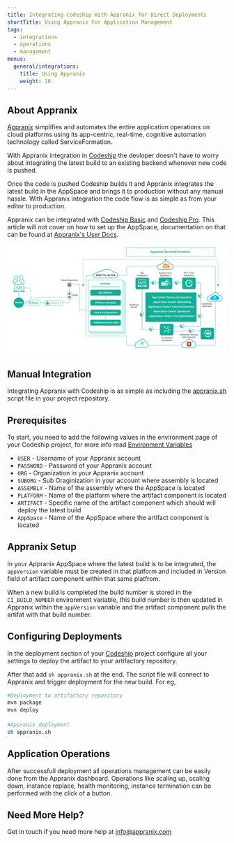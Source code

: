 ```yaml
---
title: Integrating Codeship With Appranix for Direct Deployments
shortTitle: Using Appranix For Application Management
tags:
  - integrations
  - operations
  - management
menus:
  general/integrations:
    title: Using Appranix
    weight: 16
---
```


## About Appranix

[Appranix](http://www.appranix.com/) simplifies and automates the entire application operations on cloud platforms using its app-centric, real-time, cognitive automation technology called ServiceFormation.

With Appranix integration in [Codeship](https://codeship.com/) the devloper doesn't have to worry about integrating the latest build to an existing backend whenever new code is pushed.

Once the code is pushed Codeship builds it and Appranix integrates the latest build in the AppSpace and brings it to production without any manual hassle. With Appranix integration the code flow is as simple as from your editor to production.

Appranix can be integrated with [Codeship Basic](https://codeship.com/features/basic) and [Codeship Pro](https://codeship.com/features/pro). This article will not cover on how to set up the AppSpace, documentation on that can be found at [Appranix's User Docs](https://app.appranix.net/docs/).

![Appranix Operations](https://github.com/RushinthJohn/documentation/blob/appranix/images/integrations/appranix-ops.jpg)

## Manual Integration

Integrating Appranix with Codeship is as simple as including the  [appranix.sh](https://github.com/RushinthJohn/documentation/blob/appranix/_data/appranix.sh) script file in your project repository.

## Prerequisites

To start, you need to add the following values in the environment page of your Codeship project, for more info read [Environment Variables](https://documentation.codeship.com/basic/builds-and-configuration/set-environment-variables/)

- `USER` - Username of your Appranix account
- `PASSWORD` - Password of your Appranix account
- `ORG` - Organization in your Appranix account
- `SUBORG` - Sub Oraginization in your account where assembly is located
- `ASSEMBLY` - Name of the assembly where the AppSpace is located
- `PLATFORM` - Name of the platform where the artifact component is located
- `ARTIFACT` - Specific name of the artifact component which should will deploy the latest build
- `AppSpace` - Name of the AppSpace where the artifact component is located

## Appranix Setup
In your Appranix AppSpace where the latest build is to be integrated, the `appVersion` variable must be created in that platform and included in Version field of artifact component within that same platfrom.

When a new build is completed the build number is stored in the `CI_BUILD_NUMBER` environment variable, this build number is then updated in Appranix within the `appVersion` variable and the artifact component pulls the artifat with that build number.

## Configuring Deployments

In the deployment section of your [Codeship](https://codeship.com/) project configure all your settings to deploy the artifact to your artifactory repository.

After that add `sh appranix.sh` at the end. The script file will connect to Appranix and trigger deployment for the new build. For eg,
```bash
#Deployment to artifactory repository
mvn package
mvn deploy

#Appranix deployment
sh appranix.sh
```

## Application Operations

After successfull deployment all operations management can be easily done from the Appranix dashboard. Operations like scaling up, scaling down, instance replace, health monitoring, instance termination can be performed with the click of a button.

## Need More Help?
Get in touch if you need more help at <a href="mailto:info@appranix.com?Subject=Reg-Codeship%20Integration" >info@appranix.com</a>
